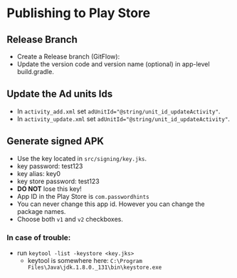 # Publishing to Play Store

## Release Branch
- Create a Release branch (GitFlow):
- Update the version code and version name (optional) in app-level build.gradle.

## Update the Ad units Ids
- In `activity_add.xml` set `adUnitId="@string/unit_id_updateActivity"`.
- In `activity_update.xml` set `adUnitId="@string/unit_id_updateActivity"`.

## Generate signed APK
- Use the key located in `src/signing/key.jks`.
- key password: test123
- key alias: key0
- key store password: test123
- **DO NOT** lose this key!
- App ID in the Play Store is `com.passwordhints`
- You can never change this app id. However you can change the package names.
- Choose both `v1` and `v2` checkboxes.

### In case of trouble:
- run `keytool -list -keystore <key.jks>`
    - keytool is somewhere here: `C:\Program Files\Java\jdk.1.8.0._131\bin\keystore.exe`


